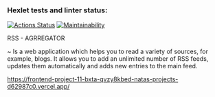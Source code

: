 ### Hexlet tests and linter status:
[![Actions Status](https://github.com/NatShulga/frontend-project-11/actions/workflows/hexlet-check.yml/badge.svg)](https://github.com/NatShulga/frontend-project-11/actions)  [![Maintainability](https://api.codeclimate.com/v1/badges/a2426a9d5821cc7fbe22/maintainability)](https://codeclimate.com/github/NatShulga/frontend-project-11/maintainability)



RSS - AGRREGATOR 

~ Is a web application which helps you to read a variety of sources, for example, blogs. 
It allows you to add an unlimited number of RSS feeds, updates them automatically and adds new entries to the main feed.


https://frontend-project-11-bxta-qvzy8kbed-natas-projects-d62987c0.vercel.app/
